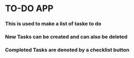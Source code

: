 # TO-DO APP
### This is used to make a list of taske to do
### New Tasks can be created and can also be deleted
### Completed Tasks are denoted by a checklist button
